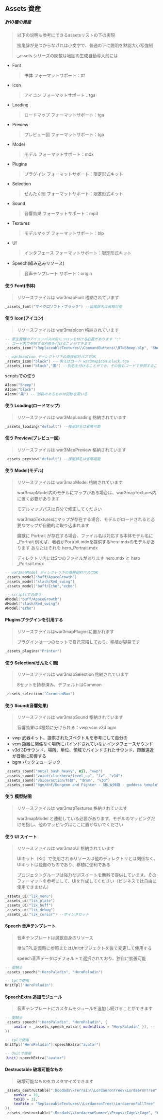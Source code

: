 ## Assets 資産

##### 計10種の資産

> 以下の说明も参考にできるassetsリストの下の実現
>
> 接尾辞が見つからなけれは小文字で、普通の下に説明を黙認大小写強制
>
> _assets シリーズの関数は地図の生成自動導入前には

* Font
  > 书体 フォーマットサポート：ttf
* Icon
  > アイコン フォーマットサポート：tga
* Loading
  > ロードマップ フォーマットサポート：tga
* Preview
  > プレビュー図 フォーマットサポート：tga
* Model
  > モデル フォーマットサポート：mdx
* Plugins
  > プラグイン フォーマットサポート：限定形式キット
* Selection
  > せんたく圏 フォーマットサポート：限定形式キット
* Sound
  > 音響効果 フォーマットサポート：mp3
* Textures
  > モデルマップ フォーマットサポート：blp
* UI
  > インタフェース フォーマットサポート：限定形式キット
* Speech(組み込みリソース)
  > 音声テンプレート サポート：origin

#### 使う Font(书体)

> リソースファイルは war3mapFont 格納されています

```lua
_assets_font("マイクロソフト・ブラック") --接尾辞名は省略可能
```

#### 使う Icon(アイコン)

> リソースファイルは war3mapIcon 格納されています

```lua
-- 原生魔獣のアイコンパスは前にコロンを付ける必要があります ":"
-- コード内で参照する別称を付けることができます
_assets_icon(":ReplaceableTextures\\CommandButtons\\BTNSheep.blp", "Sheep")

-- war3mapIcon ディレクトリ下の直接相対パスでOK
_assets_icon("black") -- 例えばロード war3mapIcon\black.tga
_assets_icon("black","黒") --別名を付けることができ、その後もコードで参照することができます
```

scriptsでの使う

```lua
AIcon("Sheep")
AIcon("black")
AIcon("黒") -- 別称のあるものは別称を用いる
```

#### 使う Loading(ロードマップ)

> リソースファイルは war3MapLoading 格納されています

```lua
_assets_loading("default") --接尾辞名は省略可能
```

#### 使う Preview(プレビュー図)

> リソースファイルは war3MapPreview 格納されています

```lua
_assets_preview("default") --接尾辞名は省略可能
```

#### 使う Model(モデル)

> リソースファイルは war3mapModel 格納されています
>
> war3mapModel内のモデルにマップがある場合は、war3mapTextures内に置く必要があります
>
> モデルマップパスは自分で修正してください
>
> war3mapTexturesにマップが存在する場合、モデルがロードされると必要なマップが自動的に取り込まれます
>
> 魔獣に Portrait が存在する場合、ファイル名は対応する本体モデル名に _Portrait
> 例えば、著者がPortrait.mdxを提供するhero.mdxのモデルがあります
> あなたはそれを hero_Portrait.mdx
>
> ディレクトリ内には2つのファイルがあります hero.mdx と hero _Portrait.mdx

```lua
-- war3mapModel ディレクトリ下の直接相対パスでOK
_assets_model("buff/ApaceGrowth")
_assets_model("slash/Red_swing")
_assets_model("buff/Echo","echo")
```

```lua
-- scriptsでの使う
AModel("buff/ApaceGrowth")
AModel("slash/Red_swing")
AModel("echo")
```

#### Pluginsプラグインを引用する

> リソースファイルはwar3mapPluginsに置かれます
>
> プラグインは一つのセットで自己完結しており、移植が容易です

```lua
_assets_plugins("Printer")
```

#### 使う Selection(せんたく圏)

> リソースファイルは war3mapSelection 格納されています
>
> 8セットを持参済み、デフォルトはCommon

```lua
_assets_selection("CorneredBox")
```

#### 使う Sound(音響効果)

> リソースファイルは war3mapSound 格納されています
>
> 音響効果は4種類に分けられる：vwp vcm v3d bgm

* vwp 武器キット、提供されたスペクトルを参考にして自分の
* vcm 距離に関係なく場所にバインドされていないインタフェースサウンド
* v3d 3Dサウンド、場所、単位、領域でバインドされたサウンド、距離遠近が音量に影響する
* bgm バックミュージック

```lua
_assets_sound("metal_bash_heavy", nil, "vwp")
_assets_sound("voice/clickhero/level_up", "lv", "v3d")
_assets_sound("voice/action/打鼓", "drum", "v3d")
_assets_sound("bgm/dnf/Dungeon and Fighter - GBL女神殿 - goddess temple", "gbl", "bgm")
```

#### 使う 模型贴图

> リソースファイルは war3mapTextures 格納されています
>
> war3mapModel と連動している必要があります。モデルのマッピングだけを指し、他のマッピングはここに置かないでください

#### 使う UI スイート

> リソースファイルは war3mapUI 格納されています
>
> UIキット（Kit）で使用されるリソースは他のディレクトリとは関係なく、UIキットは独自のものであり、移植に便利である
>
> プロジェクトグループは強力なUIスイートを無料で提供しています。そのフォーマットを参考にして、UIを作成してください（ビジネスでは自由に使用できません）

```lua
_assets_ui("lik_menu")
_assets_ui("lik_plate")
_assets_ui("lik_buff")
_assets_ui("lik_debug")
_assets_ui("lik_cursor") --ポインタセット
```

#### Speech 音声テンプレート

> 音声テンプレートは魔獣自身のリソース
>
> 単位TPL定義時に参照またはUnitオブジェクトを後で変更して使用する
>
> speech音声データはデフォルトで選択されており、独自に拡張可能

```lua
-- 聖騎士
_assets_speech(":HeroPaladin", "HeroPaladin")

-- tplで使用
UnitTpl("HeroPaladin")
```

#### SpeechExtra 追加モジュール

> 音声テンプレートにカスタムモジュールを追加し続けることができます

```lua
-- 聖騎士
_assets_speech(":HeroPaladin", "HeroPaladin", {
    avatar = _assets_speech_extra({ modelAlias = "HeroPaladin" }), -- モデルアバターを有効にする
})

-- tplで使用
UnitTpl("HeroPaladin"):speechExtra("avatar")

-- Unitで使用
(Unit):speechExtra("avatar")
```

#### Destructable 破壊可能なもの

> 破壊可能なものをカスタマイズできます

```lua
_assets_destructable(":Doodads\\Terrain\\LordaeronTree\\LordaeronTree", "LordaeronTree", {
    numVar = 10,
    texID = 31,
    texFile = "ReplaceableTextures\\LordaeronTree\\LordaeronFallTree"
})
_assets_destructable(":Doodads\\LordaeronSummer\\Props\\Cage\\Cage", "Cage")
```
